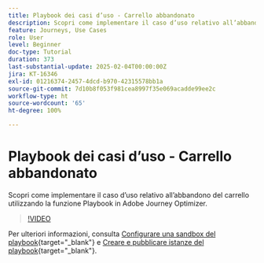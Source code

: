 ```yaml
---
title: Playbook dei casi d’uso - Carrello abbandonato
description: Scopri come implementare il caso d’uso relativo all’abbandono del carrello utilizzando la funzione Playbook in Adobe Journey Optimizer (AJO).
feature: Journeys, Use Cases
role: User
level: Beginner
doc-type: Tutorial
duration: 373
last-substantial-update: 2025-02-04T00:00:00Z
jira: KT-16346
exl-id: 01216374-2457-4dcd-b970-42315578bb1a
source-git-commit: 7d10b8f053f981cea8997f35e069acadde99ee2c
workflow-type: ht
source-wordcount: '65'
ht-degree: 100%

---
```


# Playbook dei casi d’uso - Carrello abbandonato

Scopri come implementare il caso d’uso relativo all’abbandono del carrello utilizzando la funzione Playbook in Adobe Journey Optimizer.

>[!VIDEO](https://video.tv.adobe.com/v/3443964/?learn=on&enablevpops)

Per ulteriori informazioni, consulta [Configurare una sandbox del playbook](https://experienceleague.adobe.com/it/docs/platform-learn/tutorials/use-case-playbooks/configure-a-playbook-sandbox){target="_blank"} e [Creare e pubblicare istanze del playbook](https://experienceleague.adobe.com/it/docs/platform-learn/tutorials/use-case-playbooks/create-and-publish-a-playbook-instance){target="_blank"}.
